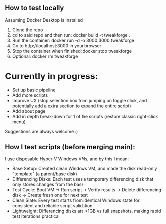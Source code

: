 ## How to test locally
Assuming Docker Desktop is installed:

1) Clone the repo
2) cd to said repo and then run: docker build -t tweakforge .
3) Run the container: docker run -d -p 3000:3000 tweakforge
4) Go to http://localhost:3000 in your browser
5) Stop the container when finished: docker stop tweakforge
6) Optional: docker rm tweakforge


# Currently in progress:
- Set up basic pipeline
- Add more scripts
- Improve UX (stop selection box from jumping on toggle click, and potentially add a extra section to expand the entire script)
- Add about page
- Add in depth break-down for 1 of the scripts (restore classic right-click menu)

Suggestions are always welcome :)

## How I test scripts (before merging main):
I use disposable Hyper-V Windows VMs, and by this I mean:
- Base Setup: Created clean Windows VM, and made the disk read-only "template" (a parent/base disk)
- Differencing Disks: Each test uses a temporary differencing disk that only stores changes from the base
- Test Cycle: Boot VM → Run script → Verify results → Delete differencing disk → Create fresh one for next test
- Clean Slate: Every test starts from identical  Windows state for consistent and reliable script validation
- Lightweight: Differencing disks are <1GB vs full snapshots, making rapid test iterations practical
